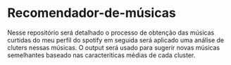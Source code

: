 # Recomendador-de-músicas
Nesse repositório será detalhado o processo de obtenção das músicas curtidas do meu perfil do spotify em seguida será aplicado uma análise de cluters nessas músicas. O output será usado para sugerir novas músicas semelhantes baseado nas caracteríticas médias de cada cluster.
